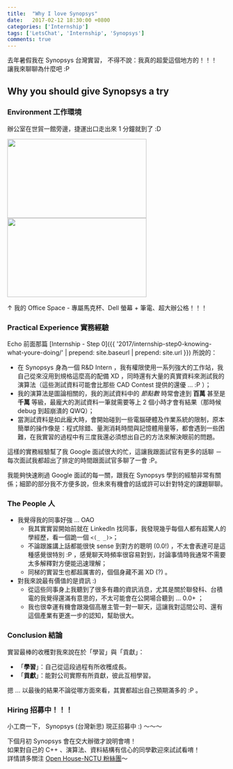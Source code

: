 ```yaml
---
title:  "Why I love Synopsys"
date:   2017-02-12 18:30:00 +0800
categories: ['Internship']
tags: ['LetsChat', 'Internship', 'Synopsys']
comments: true
---
```


去年暑假我在 Synopsys 台灣實習，
不得不說：我真的超愛這個地方的！！！  
讓我來聊聊為什麼吧 :P

<!--more-->

## Why you should give Synopsys a try


### Environment 工作環境

辦公室在世貿一館旁邊，捷運出口走出來 1 分鐘就到了 :D  

<img src="http://i.imgur.com/EQGynTI.jpg" width="320" height="182" />
<img src="http://i.imgur.com/kGMl9Yo.jpg" width="320" height="182" />

↑ 我的 Office Space - 專屬馬克杯、Dell 螢幕 + 筆電、超大辦公格！！！


### Practical Experience  實務經驗

Echo 前面那篇 [Internship - Step 0]({{ '2017/internship-step0-knowing-what-youre-doing/' | prepend: site.baseurl | prepend: site.url }}) 所說的：

- 在 Synopsys 身為一個 R&D Intern ，我有權限使用一系列強大的工作站，我自己從來沒用到規格這麼高的配備 XD ，同時還有大量的真實資料來測試我的演算法（這些測試資料可能會比那些 CAD Contest 提供的還優 ... :P ）；  
- 我的演算法是圖論相關的，我的測試資料中的 *節點數* 時常會達到 **百萬** 甚至是 **千萬** 等級，最龐大的測試資料一筆就需要等上 2 個小時才會有結果（那時候 debug 到超崩潰的 QWQ）；
- 當測試資料是如此龐大時，會開始碰到一些電腦硬體及作業系統的限制，原本簡單的操作像是：程式除錯、量測消耗時間與記憶體用量等，都會遇到一些困難，在我實習的過程中有三度我還必須想出自己的方法來解決眼前的問題。

這樣的實務經驗幫了我 Google 面試很大的忙，這讓我跟面試官有更多的話聊 － 每次面試我都超出了排定的時間跟面試官多聊了一會 :P。

我能夠快速刷過 Google 面試的每一關，跟我在 Synopsys 學到的經驗非常有關係；細節的部分我不方便多說，但未來有機會的話或許可以針對特定的課題聊聊。


### The People 人

- 我覺得我的同事好強 ... OAO
  - 我其實實習開始前就在 LinkedIn 找同事，我發現幾乎每個人都有超驚人的學經歷，看一個跪一個 `<(_ _)>`；
  - 不論跟誰講上話都能很快 sense 到對方的聰明 (0.0!) ，不太會表達可是這種感覺很特別 :P ，感覺聊天時頻率很容易對到，討論事情時我通常不需要太多解釋對方便能迅速理解；
  - 同梯的實習生也都超厲害的，個個身藏不漏 XD (?) 。
- 對我來說最有價值的是資訊 :) 
  - 從這些同事身上我聽到了很多有趣的資訊消息，尤其是關於聯發科、台積電的我覺得還滿有意思的，不太可能會在公開場合聽到 ... 0.0+ ；
  - 我也很幸運有機會跟幾個高層主管一對一聊天，這讓我對這間公司、還有這個產業有更進一步的認知，幫助很大。


### Conclusion 結論

實習最棒的收穫對我來說在於「學習」與「貢獻」：

- 「**學習**」：自己從這段過程有所收穫成長。
- 「**貢獻**」：能對公司實際有所貢獻，彼此互相學習。

摁 ... 以最後的結果不論從哪方面來看，其實都超出自己預期滿多的 :P 。


### Hiring 招募中！！！

小工商一下， Synopsys (台灣新思) 現正招募中 :) ～～～

下個月初 Synopsys 會在交大辦徵才說明會唷！  
如果對自己的 C++ 、演算法、資料結構有信心的同學歡迎來試試看唷！  
詳情請多關注 [Open House-NCTU 粉絲團](https://www.facebook.com/NCTU.OH)～
